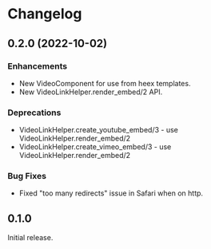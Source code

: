 # Changelog

## 0.2.0 (2022-10-02)

### Enhancements

  - New VideoComponent for use from heex templates.
  - New VideoLinkHelper.render_embed/2 API.

### Deprecations

  - VideoLinkHelper.create_youtube_embed/3 - use VideoLinkHelper.render_embed/2
  - VideoLinkHelper.create_vimeo_embed/3 - use VideoLinkHelper.render_embed/2

### Bug Fixes

  - Fixed "too many redirects" issue in Safari when on http.

## 0.1.0

Initial release.